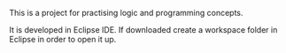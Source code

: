 This is a project for practising logic and programming concepts.

It is developed in Eclipse IDE. If downloaded create a workspace folder in Eclipse in order to open it up.
